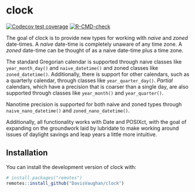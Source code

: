 
<!-- README.md is generated from README.Rmd. Please edit that file -->

# clock

<!-- badges: start -->

[![Codecov test
coverage](https://codecov.io/gh/DavisVaughan/clock/branch/master/graph/badge.svg)](https://codecov.io/gh/DavisVaughan/clock?branch=master)
[![R-CMD-check](https://github.com/DavisVaughan/clock/workflows/R-CMD-check/badge.svg)](https://github.com/DavisVaughan/clock/actions)
<!-- badges: end -->

The goal of clock is to provide new types for working with *naive* and
*zoned* date-times. A *naive* date-time is completely unaware of any
time zone. A *zoned* date-time can be thought of as a naive date-time
plus a time zone.

The standard Gregorian calendar is supported through naive classes like
`year_month_day()` and `naive_datetime()` and zoned classes like
`zoned_datetime()`. Additionally, there is support for other calendars,
such as a quarterly calendar, through classes like `year_quarter_day()`.
*Partial* calendars, which have a precision that is coarser than a
single day, are also supported through classes like `year_month()` and
`year_quarter()`.

Nanotime precision is supported for both naive and zoned types through
`naive_nano_datetime()` and `zoned_nano_datetime()`.

Additionally, all functionality works with Date and POSIXct, with the
goal of expanding on the groundwork laid by lubridate to make working
around issues of daylight savings and leap years a little more
intuitive.

## Installation

You can install the development version of clock with:

``` r
# install.packages("remotes")
remotes::install_github("DavisVaughan/clock")
```
